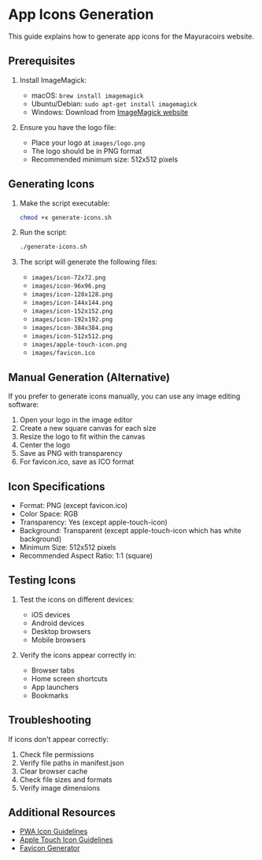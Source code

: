 # App Icons Generation

This guide explains how to generate app icons for the Mayuracoirs website.

## Prerequisites

1. Install ImageMagick:
   - macOS: `brew install imagemagick`
   - Ubuntu/Debian: `sudo apt-get install imagemagick`
   - Windows: Download from [ImageMagick website](https://imagemagick.org/script/download.php)

2. Ensure you have the logo file:
   - Place your logo at `images/logo.png`
   - The logo should be in PNG format
   - Recommended minimum size: 512x512 pixels

## Generating Icons

1. Make the script executable:
   ```bash
   chmod +x generate-icons.sh
   ```

2. Run the script:
   ```bash
   ./generate-icons.sh
   ```

3. The script will generate the following files:
   - `images/icon-72x72.png`
   - `images/icon-96x96.png`
   - `images/icon-128x128.png`
   - `images/icon-144x144.png`
   - `images/icon-152x152.png`
   - `images/icon-192x192.png`
   - `images/icon-384x384.png`
   - `images/icon-512x512.png`
   - `images/apple-touch-icon.png`
   - `images/favicon.ico`

## Manual Generation (Alternative)

If you prefer to generate icons manually, you can use any image editing software:

1. Open your logo in the image editor
2. Create a new square canvas for each size
3. Resize the logo to fit within the canvas
4. Center the logo
5. Save as PNG with transparency
6. For favicon.ico, save as ICO format

## Icon Specifications

- Format: PNG (except favicon.ico)
- Color Space: RGB
- Transparency: Yes (except apple-touch-icon)
- Background: Transparent (except apple-touch-icon which has white background)
- Minimum Size: 512x512 pixels
- Recommended Aspect Ratio: 1:1 (square)

## Testing Icons

1. Test the icons on different devices:
   - iOS devices
   - Android devices
   - Desktop browsers
   - Mobile browsers

2. Verify the icons appear correctly in:
   - Browser tabs
   - Home screen shortcuts
   - App launchers
   - Bookmarks

## Troubleshooting

If icons don't appear correctly:

1. Check file permissions
2. Verify file paths in manifest.json
3. Clear browser cache
4. Check file sizes and formats
5. Verify image dimensions

## Additional Resources

- [PWA Icon Guidelines](https://web.dev/pwa-checklist/#icons)
- [Apple Touch Icon Guidelines](https://developer.apple.com/design/human-interface-guidelines/ios/icons-and-images/app-icon/)
- [Favicon Generator](https://realfavicongenerator.net/) 